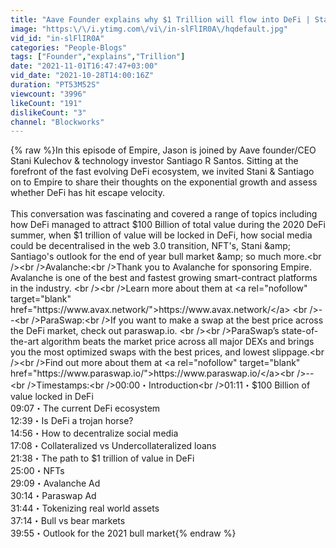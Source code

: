 ```yaml
---
title: "Aave Founder explains why $1 Trillion will flow into DeFi | Stani Kulechov & Santiago Santos"
image: "https:\/\/i.ytimg.com\/vi\/in-slFlIR0A\/hqdefault.jpg"
vid_id: "in-slFlIR0A"
categories: "People-Blogs"
tags: ["Founder","explains","Trillion"]
date: "2021-11-01T16:47:47+03:00"
vid_date: "2021-10-28T14:00:16Z"
duration: "PT53M52S"
viewcount: "3996"
likeCount: "191"
dislikeCount: "3"
channel: "Blockworks"
---
```

{% raw %}In this episode of Empire, Jason is joined by Aave founder/CEO Stani Kulechov &amp; technology investor Santiago R Santos. Sitting at the forefront of the fast evolving DeFi ecosystem, we invited Stani &amp; Santiago on to Empire to share their thoughts on the exponential growth and assess whether DeFi has hit escape velocity. <br /><br />This conversation was fascinating and covered a range of topics including how DeFi managed to attract $100 Billion of total value during the 2020 DeFi summer, when $1 trillion of value will be locked in DeFi, how social media could be decentralised in the web 3.0 transition, NFT's, Stani &amp; Santiago's outlook for the end of year bull market &amp; so much more.<br /><br />Avalanche:<br />Thank you to Avalanche for sponsoring Empire. Avalanche is one of the best and fastest growing smart-contract platforms in the industry. <br /><br />Learn more about them at <a rel="nofollow" target="blank" href="https://www.avax.network/">https://www.avax.network/</a> <br />--<br />ParaSwap:<br />If you want to make a swap at the best price across the DeFi market, check out paraswap.io. <br /><br />ParaSwap’s state-of-the-art algorithm beats the market price across all major DEXs and brings you the most optimized swaps with the best prices, and lowest slippage.<br /><br />Find out more about them at <a rel="nofollow" target="blank" href="https://www.paraswap.io/">https://www.paraswap.io/</a><br />--<br />Timestamps:<br />00:00・Introduction<br />01:11・$100 Billion of value locked in DeFi<br />09:07・The current DeFi ecosystem<br />12:39・Is DeFi a trojan horse?<br />14:56・How to decentralize social media<br />17:08・Collateralized vs Undercollateralized loans<br />21:38・The path to $1 trillion of value in DeFi<br />25:00・NFTs<br />29:09・Avalanche Ad<br />30:14・Paraswap Ad<br />31:44・Tokenizing real world assets<br />37:14・Bull vs bear markets<br />39:55・Outlook for the 2021 bull market{% endraw %}
